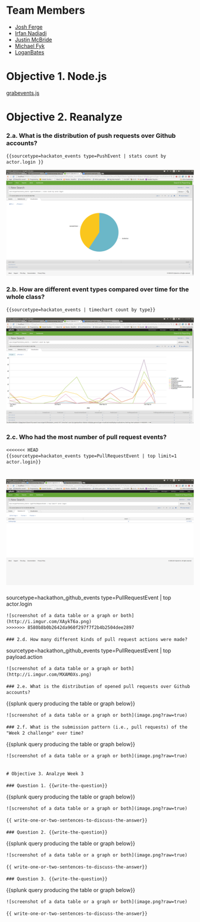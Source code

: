 # Team Members

* [Josh Ferge](https://github.com/JoshFerge)
* [Irfan Nadiadi](https://github.com/Irfann1)
* [Justin McBride](https://github.com/dare599z)
* [Michael Fyk](https://github.com/thefyk)
* [LoganBates](https://github.com/LoganBates)

# Objective 1. Node.js

[grabevents.js](grabevents.js)

# Objective 2. Reanalyze

### 2.a. What is the distribution of push requests over Github accounts?
```
{{sourcetype=hackaton_events type=PushEvent | stats count by actor.login }}
```
![screenshot of a data table or a graph or both](challenge2a.png?raw=true) 

### 2.b. How are different event types compared over time for the whole class?
```
{{sourcetype=hackaton_events | timechart count by type}}
```
![screenshot of a data table or a graph or both](challenge2b.png?raw=true) 

### 2.c. Who had the most number of pull request events?
```
<<<<<<< HEAD
{{sourcetype=hackaton_events type=PullRequestEvent | top limit=1 actor.login}}
```
![screenshot of a data table or a graph or both](challenge2c.png?raw=true) 
=======
sourcetype=hackathon_github_events type=PullRequestEvent | top actor.login
```
![screenshot of a data table or a graph or both](http://i.imgur.com/XAykT6a.png) 
>>>>>>> 8580b8b0b2642da960f297f7f2b4b2504dee2897

### 2.d. How many different kinds of pull request actions were made?
```
sourcetype=hackathon_github_events type=PullRequestEvent | top payload.action
```
![screenshot of a data table or a graph or both](http://i.imgur.com/MXAM0Xs.png) 

### 2.e. What is the distribution of opened pull requests over Github accounts?
```
{{splunk query producing the table or graph below}}
```
![screenshot of a data table or a graph or both](image.png?raw=true) 

### 2.f. What is the submission pattern (i.e., pull requests) of the "Week 2 challenge" over time?
```
{{splunk query producing the table or graph below}}
```
![screenshot of a data table or a graph or both](image.png?raw=true) 


# Objective 3. Analzye Week 3

### Question 1. {{write-the-question}}
```
{{splunk query producing the table or graph below}}
```
![screenshot of a data table or a graph or both](image.png?raw=true) 

{{ write-one-or-two-sentences-to-discuss-the-answer}}

### Question 2. {{write-the-question}}
```
{{splunk query producing the table or graph below}}
```
![screenshot of a data table or a graph or both](image.png?raw=true) 

{{ write-one-or-two-sentences-to-discuss-the-answer}}

### Question 3. {{write-the-question}}
```
{{splunk query producing the table or graph below}}
```
![screenshot of a data table or a graph or both](image.png?raw=true) 

{{ write-one-or-two-sentences-to-discuss-the-answer}}

